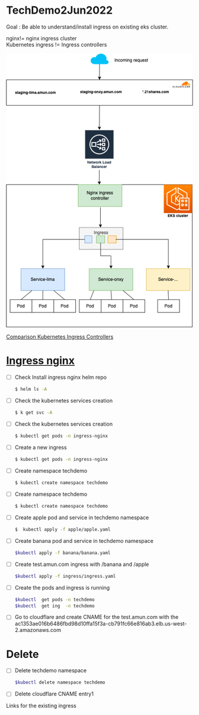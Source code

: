 # TechDemo2Jun2022


Goal : Be able to understand/install ingress on existing eks cluster.

nginx!= nginx ingress cluster  
Kubernetes ingress != Ingress controllers

![image](img.png)


[Comparison Kubernetes Ingress Controllers](https://docs.google.com/spreadsheets/d/191WWNpjJ2za6-nbG4ZoUMXMpUK8KlCIosvQB0f-oq3k/edit#gid=907731238)


# [Ingress nginx](https://kubernetes.github.io/ingress-nginx/deploy/)

- [ ] Check Install ingress nginx helm repo
    ```bash
    $ helm ls -A
    ```
- [ ] Check the kubernetes services creation
    ```bash
    $ k get svc -A
    ```  
- [ ] Check the kubernetes services creation
    ```bash
    $ kubectl get pods -n ingress-nginx
    ```  

- [ ] Create a new ingress
    ```bash
    $ kubectl get pods -n ingress-nginx
    ```  

- [ ] Create namespace techdemo
    ```bash
    $ kubectl create namespace techdemo
    ```  

- [ ] Create namespace techdemo
    ```bash
    $ kubectl create namespace techdemo
    ```  

- [ ] Create apple pod and service in techdemo namespace
    ```bash
    $  kubectl apply -f apple/apple.yaml  
    ```      

- [ ] Create banana pod and service in techdemo namespace
    ```bash
    $kubectl apply -f banana/banana.yaml  
    ```    

- [ ] Create test.amun.com ingress with /banana and /apple
    ```bash
    $kubectl apply -f ingress/ingress.yaml
    ```       

- [ ] Create the pods and ingress is running
    ```bash
    $kubectl  get pods -n techdemo
    $kubectl  get ing  -n techdemo
    ```
 
- [ ] Go to cloudflare and create CNAME for the test.amun.com with the ac1353ae016b6486fbd98d10ffa15f3a-cb791fc66e816ab3.elb.us-west-2.amazonaws.com

# Delete
- [ ] Delete techdemo namespace 
    ```bash
    $kubectl delete namespace techdemo
    ```
- [ ] Delete cloudflare CNAME entry1



Links for the existing ingress 
